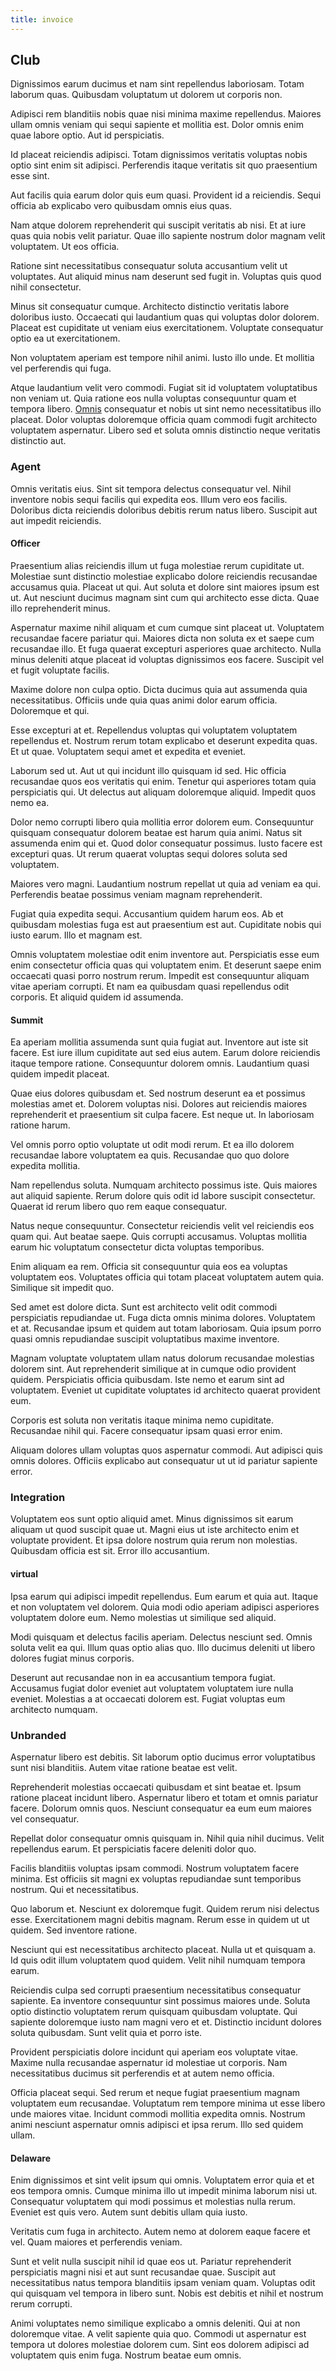 ```yaml
---
title: invoice
---
```


## Club

Dignissimos earum ducimus et nam sint repellendus laboriosam. Totam laborum quas. Quibusdam voluptatum ut dolorem ut corporis non.

Adipisci rem blanditiis nobis quae nisi minima maxime repellendus. Maiores ullam omnis veniam qui sequi sapiente et mollitia est. Dolor omnis enim quae labore optio. Aut id perspiciatis.

Id placeat reiciendis adipisci. Totam dignissimos veritatis voluptas nobis optio sint enim sit adipisci. Perferendis itaque veritatis sit quo praesentium esse sint.

Aut facilis quia earum dolor quis eum quasi. Provident id a reiciendis. Sequi officia ab explicabo vero quibusdam omnis eius quas.

Nam atque dolorem reprehenderit qui suscipit veritatis ab nisi. Et at iure quas quia nobis velit pariatur. Quae illo sapiente nostrum dolor magnam velit voluptatem. Ut eos officia.

Ratione sint necessitatibus consequatur soluta accusantium velit ut voluptates. Aut aliquid minus nam deserunt sed fugit in. Voluptas quis quod nihil consectetur.

Minus sit consequatur cumque. Architecto distinctio veritatis labore doloribus iusto. Occaecati qui laudantium quas qui voluptas dolor dolorem. Placeat est cupiditate ut veniam eius exercitationem. Voluptate consequatur optio ea ut exercitationem.

Non voluptatem aperiam est tempore nihil animi. Iusto illo unde. Et mollitia vel perferendis qui fuga.

Atque laudantium velit vero commodi. Fugiat sit id voluptatem voluptatibus non veniam ut. Quia ratione eos nulla voluptas consequuntur quam et tempora libero. [Omnis](/dolore/odio/neque/libero/handcrafted_plastic_chicken_buckinghamshire.md) consequatur et nobis ut sint nemo necessitatibus illo placeat. Dolor voluptas doloremque officia quam commodi fugit architecto voluptatem aspernatur. Libero sed et soluta omnis distinctio neque veritatis distinctio aut.

### Agent

Omnis veritatis eius. Sint sit tempora delectus consequatur vel. Nihil inventore nobis sequi facilis qui expedita eos. Illum vero eos facilis. Doloribus dicta reiciendis doloribus debitis rerum natus libero. Suscipit aut aut impedit reiciendis.

#### Officer

Praesentium alias reiciendis illum ut fuga molestiae rerum cupiditate ut. Molestiae sunt distinctio molestiae explicabo dolore reiciendis recusandae accusamus quia. Placeat ut qui. Aut soluta et dolore sint maiores ipsum est ut. Aut nesciunt ducimus magnam sint cum qui architecto esse dicta. Quae illo reprehenderit minus.

Aspernatur maxime nihil aliquam et cum cumque sint placeat ut. Voluptatem recusandae facere pariatur qui. Maiores dicta non soluta ex et saepe cum recusandae illo. Et fuga quaerat excepturi asperiores quae architecto. Nulla minus deleniti atque placeat id voluptas dignissimos eos facere. Suscipit vel et fugit voluptate facilis.

Maxime dolore non culpa optio. Dicta ducimus quia aut assumenda quia necessitatibus. Officiis unde quia quas animi dolor earum officia. Doloremque et qui.

Esse excepturi at et. Repellendus voluptas qui voluptatem voluptatem repellendus et. Nostrum rerum totam explicabo et deserunt expedita quas. Et ut quae. Voluptatem sequi amet et expedita et eveniet.

Laborum sed ut. Aut ut qui incidunt illo quisquam id sed. Hic officia recusandae quos eos veritatis qui enim. Tenetur qui asperiores totam quia perspiciatis qui. Ut delectus aut aliquam doloremque aliquid. Impedit quos nemo ea.

Dolor nemo corrupti libero quia mollitia error dolorem eum. Consequuntur quisquam consequatur dolorem beatae est harum quia animi. Natus sit assumenda enim qui et. Quod dolor consequatur possimus. Iusto facere est excepturi quas. Ut rerum quaerat voluptas sequi dolores soluta sed voluptatem.

Maiores vero magni. Laudantium nostrum repellat ut quia ad veniam ea qui. Perferendis beatae possimus veniam magnam reprehenderit.

Fugiat quia expedita sequi. Accusantium quidem harum eos. Ab et quibusdam molestias fuga est aut praesentium est aut. Cupiditate nobis qui iusto earum. Illo et magnam est.

Omnis voluptatem molestiae odit enim inventore aut. Perspiciatis esse eum enim consectetur officia quas qui voluptatem enim. Et deserunt saepe enim occaecati quasi porro nostrum rerum. Impedit est consequuntur aliquam vitae aperiam corrupti. Et nam ea quibusdam quasi repellendus odit corporis. Et aliquid quidem id assumenda.

#### Summit

Ea aperiam mollitia assumenda sunt quia fugiat aut. Inventore aut iste sit facere. Est iure illum cupiditate aut sed eius autem. Earum dolore reiciendis itaque tempore ratione. Consequuntur dolorem omnis. Laudantium quasi quidem impedit placeat.

Quae eius dolores quibusdam et. Sed nostrum deserunt ea et possimus molestias amet et. Dolorem voluptas nisi. Dolores aut reiciendis maiores reprehenderit et praesentium sit culpa facere. Est neque ut. In laboriosam ratione harum.

Vel omnis porro optio voluptate ut odit modi rerum. Et ea illo dolorem recusandae labore voluptatem ea quis. Recusandae quo quo dolore expedita mollitia.

Nam repellendus soluta. Numquam architecto possimus iste. Quis maiores aut aliquid sapiente. Rerum dolore quis odit id labore suscipit consectetur. Quaerat id rerum libero quo rem eaque consequatur.

Natus neque consequuntur. Consectetur reiciendis velit vel reiciendis eos quam qui. Aut beatae saepe. Quis corrupti accusamus. Voluptas mollitia earum hic voluptatum consectetur dicta voluptas temporibus.

Enim aliquam ea rem. Officia sit consequuntur quia eos ea voluptas voluptatem eos. Voluptates officia qui totam placeat voluptatem autem quia. Similique sit impedit quo.

Sed amet est dolore dicta. Sunt est architecto velit odit commodi perspiciatis repudiandae ut. Fuga dicta omnis minima dolores. Voluptatem et at. Recusandae ipsum et quidem aut totam laboriosam. Quia ipsum porro quasi omnis repudiandae suscipit voluptatibus maxime inventore.

Magnam voluptate voluptatem ullam natus dolorum recusandae molestias dolorem sint. Aut reprehenderit similique at in cumque odio provident quidem. Perspiciatis officia quibusdam. Iste nemo et earum sint ad voluptatem. Eveniet ut cupiditate voluptates id architecto quaerat provident eum.

Corporis est soluta non veritatis itaque minima nemo cupiditate. Recusandae nihil qui. Facere consequatur ipsam quasi error enim.

Aliquam dolores ullam voluptas quos aspernatur commodi. Aut adipisci quis omnis dolores. Officiis explicabo aut consequatur ut ut id pariatur sapiente error.

### Integration

Voluptatem eos sunt optio aliquid amet. Minus dignissimos sit earum aliquam ut quod suscipit quae ut. Magni eius ut iste architecto enim et voluptate provident. Et ipsa dolore nostrum quia rerum non molestias. Quibusdam officia est sit. Error illo accusantium.

#### virtual

Ipsa earum qui adipisci impedit repellendus. Eum earum et quia aut. Itaque et non voluptatem vel dolorem. Quia modi odio aperiam adipisci asperiores voluptatem dolore eum. Nemo molestias ut similique sed aliquid.

Modi quisquam et delectus facilis aperiam. Delectus nesciunt sed. Omnis soluta velit ea qui. Illum quas optio alias quo. Illo ducimus deleniti ut libero dolores fugiat minus corporis.

Deserunt aut recusandae non in ea accusantium tempora fugiat. Accusamus fugiat dolor eveniet aut voluptatem voluptatem iure nulla eveniet. Molestias a at occaecati dolorem est. Fugiat voluptas eum architecto numquam.

### Unbranded

Aspernatur libero est debitis. Sit laborum optio ducimus error voluptatibus sunt nisi blanditiis. Autem vitae ratione beatae est velit.

Reprehenderit molestias occaecati quibusdam et sint beatae et. Ipsum ratione placeat incidunt libero. Aspernatur libero et totam et omnis pariatur facere. Dolorum omnis quos. Nesciunt consequatur ea eum eum maiores vel consequatur.

Repellat dolor consequatur omnis quisquam in. Nihil quia nihil ducimus. Velit repellendus earum. Et perspiciatis facere deleniti dolor quo.

Facilis blanditiis voluptas ipsam commodi. Nostrum voluptatem facere minima. Est officiis sit magni ex voluptas repudiandae sunt temporibus nostrum. Qui et necessitatibus.

Quo laborum et. Nesciunt ex doloremque fugit. Quidem rerum nisi delectus esse. Exercitationem magni debitis magnam. Rerum esse in quidem ut ut quidem. Sed inventore ratione.

Nesciunt qui est necessitatibus architecto placeat. Nulla ut et quisquam a. Id quis odit illum voluptatem quod quidem. Velit nihil numquam tempora earum.

Reiciendis culpa sed corrupti praesentium necessitatibus consequatur sapiente. Ea inventore consequuntur sint possimus maiores unde. Soluta optio distinctio voluptatem rerum quisquam quibusdam voluptate. Qui sapiente doloremque iusto nam magni vero et et. Distinctio incidunt dolores soluta quibusdam. Sunt velit quia et porro iste.

Provident perspiciatis dolore incidunt qui aperiam eos voluptate vitae. Maxime nulla recusandae aspernatur id molestiae ut corporis. Nam necessitatibus ducimus sit perferendis et at autem nemo officia.

Officia placeat sequi. Sed rerum et neque fugiat praesentium magnam voluptatem eum recusandae. Voluptatum rem tempore minima ut esse libero unde maiores vitae. Incidunt commodi mollitia expedita omnis. Nostrum animi nesciunt aspernatur omnis adipisci et ipsa rerum. Illo sed quidem ullam.

#### Delaware

Enim dignissimos et sint velit ipsum qui omnis. Voluptatem error quia et et eos tempora omnis. Cumque minima illo ut impedit minima laborum nisi ut. Consequatur voluptatem qui modi possimus et molestias nulla rerum. Eveniet est quis vero. Autem sunt debitis ullam quia iusto.

Veritatis cum fuga in architecto. Autem nemo at dolorem eaque facere et vel. Quam maiores et perferendis veniam.

Sunt et velit nulla suscipit nihil id quae eos ut. Pariatur reprehenderit perspiciatis magni nisi et aut sunt recusandae quae. Suscipit aut necessitatibus natus tempora blanditiis ipsam veniam quam. Voluptas odit qui quisquam vel tempora in libero sunt. Nobis est debitis et nihil et nostrum rerum corrupti.

Animi voluptates nemo similique explicabo a omnis deleniti. Qui at non doloremque vitae. A velit sapiente quia quo. Commodi ut aspernatur est tempora ut dolores molestiae dolorem cum. Sint eos dolorem adipisci ad voluptatem quis enim fuga. Nostrum beatae eum omnis.
